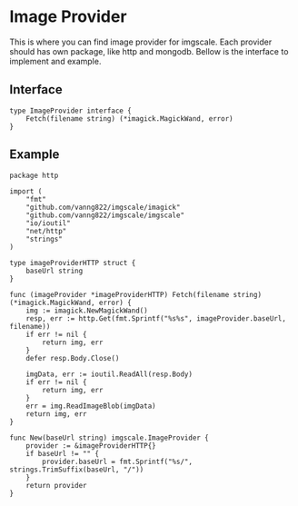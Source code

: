 # Image Provider

This is where you can find image provider for imgscale. Each provider should has own package, like http and mongodb. Bellow is the interface to implement and example.

## Interface

	type ImageProvider interface {
		Fetch(filename string) (*imagick.MagickWand, error)
	}
	
## Example
	
	package http

	import (
		"fmt"
		"github.com/vanng822/imgscale/imagick"
		"github.com/vanng822/imgscale/imgscale"
		"io/ioutil"
		"net/http"
		"strings"
	)
	
	type imageProviderHTTP struct {
		baseUrl string
	}
	
	func (imageProvider *imageProviderHTTP) Fetch(filename string) (*imagick.MagickWand, error) {
		img := imagick.NewMagickWand()
		resp, err := http.Get(fmt.Sprintf("%s%s", imageProvider.baseUrl, filename))
		if err != nil {
			return img, err
		}
		defer resp.Body.Close()
	
		imgData, err := ioutil.ReadAll(resp.Body)
		if err != nil {
			return img, err
		}
		err = img.ReadImageBlob(imgData)
		return img, err
	}
	
	func New(baseUrl string) imgscale.ImageProvider {
		provider := &imageProviderHTTP{}
		if baseUrl != "" {
			provider.baseUrl = fmt.Sprintf("%s/", strings.TrimSuffix(baseUrl, "/"))
		}
		return provider
	}